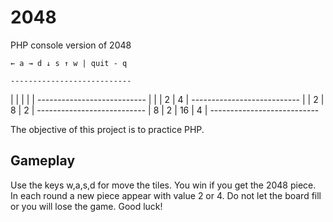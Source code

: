 2048
====

PHP console version of 2048

    ← a → d ↓ s ↑ w | quit - q

    --------------------------- 
   |      |      |      |      |
    --------------------------- 
   |      |      | 2    | 4    |
    --------------------------- 
   |      | 2    | 8    | 2    |
    --------------------------- 
   | 8    | 2    | 16   | 4    |
    ---------------------------

The objective of this project is to practice PHP.

Gameplay
---

Use the keys w,a,s,d for move the tiles. You win if you get the 2048 piece. In each round a new piece appear with value 2 or 4. Do not let the board fill or you will lose the game. Good luck!

